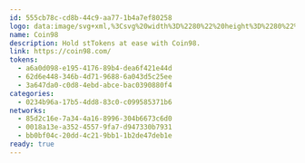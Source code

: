 ```yaml
---
id: 555cb78c-cd8b-44c9-aa77-1b4a7ef80258
logo: data:image/svg+xml,%3Csvg%20width%3D%2280%22%20height%3D%2280%22%20viewBox%3D%220%200%2080%2080%22%20fill%3D%22none%22%20xmlns%3D%22http%3A%2F%2Fwww.w3.org%2F2000%2Fsvg%22%3E%0A%3Cpath%20d%3D%22M29.5031%2023C27.4248%2023.0018%2025.3937%2023.6074%2023.6664%2024.7405C21.939%2025.8736%2020.593%2027.4832%2019.7985%2029.366C19.004%2031.2489%2018.7965%2033.3204%2019.2024%2035.3188C19.6083%2037.3172%2020.6092%2039.1528%2022.0788%2040.5936C23.5483%2042.0344%2025.4206%2043.0159%2027.4589%2043.4137C29.4972%2043.8117%2031.6099%2043.6083%2033.5304%2042.8293C35.4508%2042.0503%2037.0927%2040.7307%2038.2482%2039.0372C39.404%2037.3436%2040.0218%2035.3522%2040.0235%2033.3146C40.0219%2030.5794%2038.913%2027.9569%2036.9404%2026.0228C34.9678%2024.0887%2032.2928%2023.0015%2029.5031%2023ZM29.5031%2039.3902C28.2762%2039.3902%2027.0771%2039.0336%2026.0569%2038.3653C25.0369%2037.697%2024.2419%2036.7472%2023.7724%2035.6359C23.3029%2034.5247%2023.1802%2033.3019%2023.4196%2032.1222C23.6591%2030.9425%2024.2499%2029.8589%2025.1174%2029.0084C25.985%2028.158%2027.0904%2027.5789%2028.2936%2027.3444C29.4969%2027.1098%2030.744%2027.2304%2031.8775%2027.6908C33.0107%2028.1512%2033.9794%2028.9309%2034.6609%2029.9311C35.3424%2030.9312%2035.706%2032.1071%2035.7057%2033.3099C35.7002%2034.921%2035.0448%2036.4645%2033.8828%2037.6037C32.7208%2038.7428%2031.1463%2039.385%2029.5031%2039.3902ZM60.4916%2031.8169C60.4948%2033.2919%2060.1147%2034.7433%2059.3867%2036.0341C58.2636%2035.1378%2056.9853%2034.4471%2055.6128%2033.9947C55.9788%2033.3248%2056.1715%2032.5769%2056.1738%2031.8169C56.1738%2030.6%2055.6808%2029.433%2054.8032%2028.5725C53.9255%2027.712%2052.7351%2027.2286%2051.494%2027.2286C50.2528%2027.2286%2049.0624%2027.712%2048.1848%2028.5725C47.3072%2029.433%2046.8141%2030.6%2046.8141%2031.8169C46.8082%2032.578%2047.0014%2033.3278%2047.3752%2033.9947C46.0025%2034.4473%2044.7239%2035.1381%2043.6004%2036.0341C42.8511%2034.6917%2042.4716%2033.1811%2042.4991%2031.6512C42.5266%2030.1212%2042.9603%2028.6247%2043.7573%2027.3092C44.5544%2025.9935%2045.6872%2024.9042%2047.0445%2024.1487C48.4015%2023.3931%2049.9361%2022.9971%2051.4968%2023C53.8813%2023.0026%2056.1674%2023.9323%2057.8536%2025.585C59.5398%2027.238%2060.4885%2029.4792%2060.4916%2031.8169ZM51.4968%2035.385C49.4179%2035.3834%2047.3852%2035.9861%2045.6557%2037.1171C43.926%2038.248%2042.5774%2039.8564%2041.7802%2041.7388C40.9829%2043.6213%2040.773%2045.6933%2041.1767%2047.6926C41.5805%2049.6922%2042.5799%2051.5293%2044.0486%2052.9719C45.5173%2054.4144%2047.3893%2055.3977%2049.4278%2055.7972C51.4664%2056.1967%2053.5801%2055.9946%2055.5016%2055.2164C57.423%2054.4382%2059.066%2053.1188%2060.2227%2051.4252C61.3794%2049.7316%2061.9979%2047.7397%2062%2045.7014C61.9972%2042.9695%2060.8903%2040.3498%2058.9218%2038.4163C56.9532%2036.4828%2054.2834%2035.3927%2051.4968%2035.385ZM51.4968%2051.764C50.2717%2051.7625%2049.0745%2051.4047%2048.0566%2050.736C47.0389%2050.0675%2046.2462%2049.1179%2045.7788%2048.0075C45.3114%2046.897%2045.1906%2045.6757%2045.4313%2044.4979C45.672%2043.3201%2046.2636%2042.2388%2047.1311%2041.3906C47.9988%2040.5424%2049.1035%2039.9657%2050.3055%2039.7331C51.5075%2039.5006%2052.7528%2039.6227%2053.884%2040.0842C55.0152%2040.5456%2055.9815%2041.3257%2056.6604%2042.3256C57.3394%2043.3255%2057.7007%2044.5002%2057.6986%2045.7014C57.6937%2047.311%2057.0382%2048.853%2055.8757%2049.9894C54.7131%2051.1258%2053.1386%2051.764%2051.4968%2051.764ZM38.4977%2047.1785C38.4977%2049.5181%2037.5498%2051.7619%2035.8625%2053.4162C34.175%2055.0705%2031.8864%2056%2029.5003%2056C27.1139%2056%2024.8253%2055.0705%2023.1379%2053.4162C21.4506%2051.7619%2020.5026%2049.5181%2020.5026%2047.1785H24.8203C24.8203%2048.3953%2025.3133%2049.5624%2026.191%2050.4229C27.0686%2051.2833%2028.259%2051.7667%2029.5003%2051.7667C30.7414%2051.7667%2031.9317%2051.2833%2032.8094%2050.4229C33.687%2049.5624%2034.1801%2048.3953%2034.1801%2047.1785H38.4977Z%22%20fill%3D%22%23D3B54D%22%2F%3E%0A%3Cg%20filter%3D%22url(%23filter0_f_200_1498)%22%3E%0A%3Cpath%20d%3D%22M32.5031%2022C30.4248%2022.0018%2028.3937%2022.6074%2026.6664%2023.7405C24.939%2024.8736%2023.593%2026.4832%2022.7985%2028.366C22.004%2030.2489%2021.7965%2032.3204%2022.2024%2034.3188C22.6083%2036.3172%2023.6092%2038.1528%2025.0788%2039.5936C26.5483%2041.0344%2028.4206%2042.0159%2030.4589%2042.4137C32.4972%2042.8117%2034.6099%2042.6083%2036.5304%2041.8293C38.4508%2041.0503%2040.0927%2039.7307%2041.2482%2038.0372C42.404%2036.3436%2043.0218%2034.3522%2043.0235%2032.3146C43.0219%2029.5794%2041.913%2026.9569%2039.9404%2025.0228C37.9678%2023.0887%2035.2928%2022.0015%2032.5031%2022ZM32.5031%2038.3902C31.2762%2038.3902%2030.0771%2038.0336%2029.0569%2037.3653C28.0369%2036.697%2027.2419%2035.7472%2026.7724%2034.6359C26.3029%2033.5247%2026.1802%2032.3019%2026.4196%2031.1222C26.6591%2029.9425%2027.2499%2028.8589%2028.1174%2028.0084C28.985%2027.158%2030.0904%2026.5789%2031.2936%2026.3444C32.4969%2026.1098%2033.744%2026.2304%2034.8775%2026.6908C36.0107%2027.1512%2036.9794%2027.9309%2037.6609%2028.9311C38.3424%2029.9312%2038.706%2031.1071%2038.7057%2032.3099C38.7002%2033.921%2038.0448%2035.4645%2036.8828%2036.6037C35.7208%2037.7428%2034.1463%2038.385%2032.5031%2038.3902ZM63.4916%2030.8169C63.4948%2032.2919%2063.1147%2033.7433%2062.3867%2035.0341C61.2636%2034.1378%2059.9853%2033.4471%2058.6128%2032.9947C58.9788%2032.3248%2059.1715%2031.5769%2059.1738%2030.8169C59.1738%2029.6%2058.6808%2028.433%2057.8032%2027.5725C56.9255%2026.712%2055.7351%2026.2286%2054.494%2026.2286C53.2528%2026.2286%2052.0624%2026.712%2051.1848%2027.5725C50.3072%2028.433%2049.8141%2029.6%2049.8141%2030.8169C49.8082%2031.578%2050.0014%2032.3278%2050.3752%2032.9947C49.0025%2033.4473%2047.7239%2034.1381%2046.6004%2035.0341C45.8511%2033.6917%2045.4716%2032.1811%2045.4991%2030.6512C45.5266%2029.1212%2045.9603%2027.6247%2046.7573%2026.3092C47.5544%2024.9935%2048.6872%2023.9042%2050.0445%2023.1487C51.4015%2022.3931%2052.9361%2021.9971%2054.4968%2022C56.8813%2022.0026%2059.1674%2022.9323%2060.8536%2024.585C62.5398%2026.238%2063.4885%2028.4792%2063.4916%2030.8169ZM54.4968%2034.385C52.4179%2034.3834%2050.3852%2034.9861%2048.6557%2036.1171C46.926%2037.248%2045.5774%2038.8564%2044.7802%2040.7388C43.9829%2042.6213%2043.773%2044.6933%2044.1767%2046.6926C44.5805%2048.6922%2045.5799%2050.5293%2047.0486%2051.9719C48.5173%2053.4144%2050.3893%2054.3977%2052.4278%2054.7972C54.4664%2055.1967%2056.5801%2054.9946%2058.5016%2054.2164C60.423%2053.4382%2062.066%2052.1188%2063.2227%2050.4252C64.3794%2048.7316%2064.9979%2046.7397%2065%2044.7014C64.9972%2041.9695%2063.8903%2039.3498%2061.9218%2037.4163C59.9532%2035.4828%2057.2834%2034.3927%2054.4968%2034.385ZM54.4968%2050.764C53.2717%2050.7625%2052.0745%2050.4047%2051.0566%2049.736C50.0389%2049.0675%2049.2462%2048.1179%2048.7788%2047.0075C48.3114%2045.897%2048.1906%2044.6757%2048.4313%2043.4979C48.672%2042.3201%2049.2636%2041.2388%2050.1311%2040.3906C50.9988%2039.5424%2052.1035%2038.9657%2053.3055%2038.7331C54.5075%2038.5006%2055.7528%2038.6227%2056.884%2039.0842C58.0152%2039.5456%2058.9815%2040.3257%2059.6604%2041.3256C60.3394%2042.3255%2060.7007%2043.5002%2060.6986%2044.7014C60.6937%2046.311%2060.0382%2047.853%2058.8757%2048.9894C57.7131%2050.1258%2056.1386%2050.764%2054.4968%2050.764ZM41.4977%2046.1785C41.4977%2048.5181%2040.5498%2050.7619%2038.8625%2052.4162C37.175%2054.0705%2034.8864%2055%2032.5003%2055C30.1139%2055%2027.8253%2054.0705%2026.1379%2052.4162C24.4506%2050.7619%2023.5026%2048.5181%2023.5026%2046.1785H27.8203C27.8203%2047.3953%2028.3133%2048.5624%2029.191%2049.4229C30.0686%2050.2833%2031.259%2050.7667%2032.5003%2050.7667C33.7414%2050.7667%2034.9317%2050.2833%2035.8094%2049.4229C36.687%2048.5624%2037.1801%2047.3953%2037.1801%2046.1785H41.4977Z%22%20fill%3D%22%23D3B54D%22%20fill-opacity%3D%220.7%22%2F%3E%0A%3C%2Fg%3E%0A%3Cdefs%3E%0A%3Cfilter%20id%3D%22filter0_f_200_1498%22%20x%3D%2210%22%20y%3D%2210%22%20width%3D%2267%22%20height%3D%2257%22%20filterUnits%3D%22userSpaceOnUse%22%20color-interpolation-filters%3D%22sRGB%22%3E%0A%3CfeFlood%20flood-opacity%3D%220%22%20result%3D%22BackgroundImageFix%22%2F%3E%0A%3CfeBlend%20mode%3D%22normal%22%20in%3D%22SourceGraphic%22%20in2%3D%22BackgroundImageFix%22%20result%3D%22shape%22%2F%3E%0A%3CfeGaussianBlur%20stdDeviation%3D%226%22%20result%3D%22effect1_foregroundBlur_200_1498%22%2F%3E%0A%3C%2Ffilter%3E%0A%3C%2Fdefs%3E%0A%3C%2Fsvg%3E%0A
name: Coin98
description: Hold stTokens at ease with Coin98.
link: https://coin98.com/
tokens:
  - a6a0d098-e195-4176-89b4-dea6f421e44d
  - 62d6e448-346b-4d71-9688-6a043d5c25ee
  - 3a647da0-c0d8-4ebd-abce-bac0390880f4
categories:
  - 0234b96a-17b5-4dd8-83c0-c099585371b6
networks:
  - 85d2c16e-7a34-4a16-8996-304b6673c6d0
  - 0018a13e-a352-4557-9fa7-d947330b7931
  - bb0bf04c-20dd-4c21-9bb1-1b2de47deb1e
ready: true
---
```

